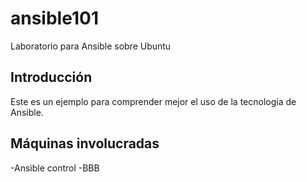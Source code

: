 # ansible101
Laboratorio para Ansible sobre Ubuntu

## Introducción
Este es un ejemplo para comprender mejor el uso de la tecnología de Ansible.

## Máquinas involucradas
 -Ansible control
 -BBB
